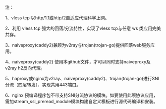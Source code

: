 注：

1、vless tcp 以http/1.1或http/2自适应代理科学上网。

2、利用 vless tcp 强大的回落/分流特性，实现了vless tcp与任意 ws 类应用完美共存。

3、naiveproxy(caddy2)兼顾为v2ray与trojan(trojan-go)提供回落web服务应用。

4、naiveproxy(caddy2) 使用本github文件，才可以同时支持naiveproxy及v2ray h2反向代理。

5、haproxy或nginx为v2ray、naiveproxy(caddy2)、trojan(trojan-go)进行SNI分流（四层转发），实现共用443端口。

6、nginx 预编译程序包不带支持SNI分流协议的模块。如要使用此项协议应用，需加stream_ssl_preread_module模块构建自定义模板进行源代码编译和安装。
